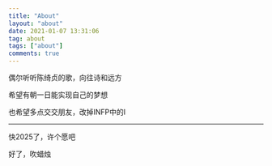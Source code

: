 ```yaml
---
title: "About"
layout: "about"
date: 2021-01-07 13:31:06
tag: about
tags: ["about"]
comments: true
---
```



偶尔听听陈绮贞的歌，向往诗和远方

希望有朝一日能实现自己的梦想

也希望多点交交朋友，改掉INFP中的I

---

快2025了，许个愿吧

好了，吹蜡烛